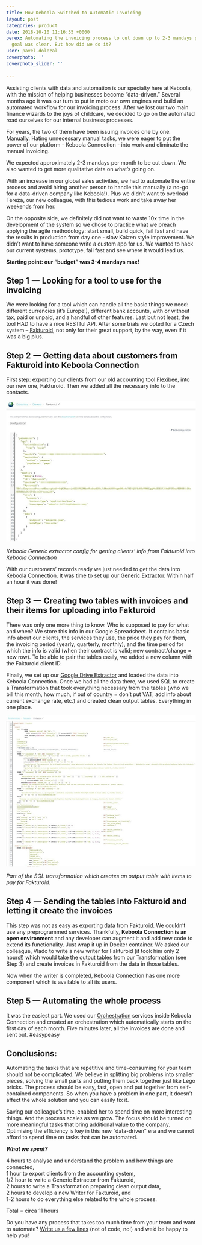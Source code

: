 ```yaml
---
title: How Keboola Switched to Automatic Invoicing
layout: post
categories: product
date: 2018-10-10 11:16:35 +0000
perex: Automating the invoicing process to cut down up to 2-3 mandays per month. Our
  goal was clear. But how did we do it?
user: pavel-dolezal
coverphoto: ''
coverphoto_slider: ''

---
```

Assisting clients with data and automation is our specialty here at Keboola, with the mission of helping businesses become “data-driven.” Several months ago it was our turn to put in moto our own engines and build an automated workflow for our invoicing process. After we lost our two main finance wizards to the joys of childcare, we decided to go on the automated road ourselves for our internal business processes.

For years, the two of them have been issuing invoices one by one. Manually. Hating unnecessary manual tasks, we were eager to put the power of our platform - Keboola Connection - into work and eliminate the manual invoicing.

We expected approximately 2-3 mandays per month to be cut down. We also wanted to get more qualitative data on what’s going on.

With an increase in our global sales activities, we had to automate the entire process and avoid hiring another person to handle this manually (a no-go for a data-driven company like Keboola!). Plus we didn’t want to overload Tereza, our new colleague, with this tedious work and take away her weekends from her.

On the opposite side, we definitely did not want to waste 10x time in the development of the system so we chose to practice what we preach applying the agile methodology: start small, build quick, fail fast and have the results in production from day one - slow Kaizen style improvement. We didn’t want to have someone write a custom app for us. We wanted to hack our current systems, prototype, fail fast and see where it would lead us.

**Starting point: our “budget” was 3-4 mandays max!**

## **Step 1  —  Looking for a tool to use for the invoicing**

We were looking for a tool which can handle all the basic things we need: different currencies (it’s Europe!), different bank accounts, with or without tax, paid or unpaid, and a handful of other features. Last but not least, the tool HAD to have a nice RESTful API. After some trials we opted for a Czech system – [Fakturoid](https://www.fakturoid.cz/), not only for their great support, by the way, even if it was a big plus.

## **Step 2  — Getting data about customers from Fakturoid into Keboola Connection**

First step: exporting our clients from our old accounting tool [Flexibee](https://www.flexibee.eu/), into our new one, Fakturoid. Then we added all the necessary info to the contacts.

![](/uploads/invoicingArticle1.jpeg)

_Keboola Generic extractor config for getting clients’ info from Fakturoid into Keboola Connection_

With our customers’ records ready we just needed to get the data into Keboola Connection. It was time to set up our [Generic Extractor](https://developers.keboola.com/extend/generic-extractor/). Within half an hour it was done! 

## **Step 3  —  Creating two tables with invoices and their items for uploading into Fakturoid**

There was only one more thing to know. Who is supposed to pay for what and when? We store this info in our Google Spreadsheet. It contains basic info about our clients, the services they use, the price they pay for them, the invoicing period (yearly, quarterly, monthly), and the time period for which the info is valid (when their contract is valid; new contract/change = new row). To be able to pair the tables easily, we added a new column with the Fakturoid client ID.

Finally, we set up our [Google Drive Extractor](https://help.keboola.com/tutorial/load/googledrive/) and loaded the data into Keboola Connection. Once we had all the data there, we used SQL to create a Transformation that took everything necessary from the tables (who we bill this month, how much, if out of country = don’t put VAT, add info about current exchange rate, etc.) and created clean output tables. Everything in one place.

![](/uploads/invoicingArticle2.jpeg)

_Part of the SQL transformation which creates an output table with items to pay for Fakturoid._

## **Step 4  — Sending the tables into Fakturoid and letting it create the invoices**

This step was not as easy as exporting data from Fakturoid. We couldn’t use any preprogrammed services. Thankfully, **Keboola Connection is an open environment** and any developer can augment it and add new code to extend its functionality. Just wrap it up in Docker container. We asked our colleague, Vlado to write a new writer for Fakturoid (it took him only 2 hours!) which would take the output tables from our Transformation (see Step 3) and create invoices in Fakturoid from the data in those tables.

Now when the writer is completed, Keboola Connection has one more component which is available to all its users.

## **Step 5 — Automating  the whole process**

It was the easiest part. We used our [Orchestration](https://help.keboola.com/orchestrator/) services inside Keboola Connection and created an orchestration which automatically starts on the first day of each month. Five minutes later, all the invoices are done and sent out. #easypeasy

## **Conclusions:**

Automating the tasks that are repetitive and time-consuming for your team should not be complicated. We believe in splitting big problems into smaller pieces, solving the small parts and putting them back together just like Lego bricks. The process should be easy, fast, open and put together from self-contained components. So when you have a problem in one part, it doesn’t affect the whole solution and you can easily fix it.

Saving our colleague’s time, enabled her to spend time on more interesting things. And the process scales as we grow. The focus should be turned on more meaningful tasks that bring additional value to the company. Optimising the efficiency is key in this new “data-driven” era and we cannot afford to spend time on tasks that can be automated.

**_What we spent?_**

4 hours to analyse and understand the problem and how things are connected,  
1 hour to export clients from the accounting system,  
1/2 hour to write a Generic Extractor from Fakturoid,  
2 hours to write a Transformation preparing clean output data,  
2 hours to develop a new Writer for Fakturoid, and  
1-2 hours to do everything else related to the whole process.

Total = circa 11 hours

Do you have any process that takes too much time from your team and want to automate? [Write us a few lines](mailto:info@keboola.com) (not of code, no!) and we’d be happy to help you!